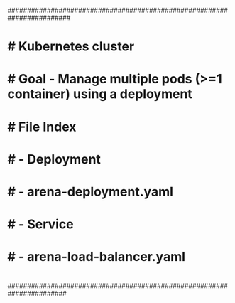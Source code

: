 ########################################################################
# # Kubernetes cluster 
# # Goal - Manage multiple pods (>=1 container) using a deployment
# # 
# # File Index
# # - Deployment
# #   - arena-deployment.yaml 
# # - Service
# #   - arena-load-balancer.yaml 
# #
#######################################################################
